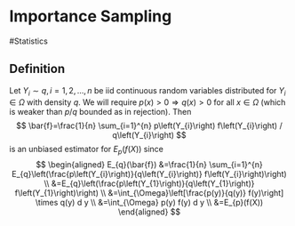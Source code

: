 # Importance Sampling
#Statistics 
## Definition
Let $Y_{i} \sim q, i=1,2, \ldots, n$ be iid continuous random variables distributed for $Y_{i} \in \Omega$ with density $q$. We will require $p(x)>0 \Rightarrow q(x)>0$ for all $x \in \Omega$ (which is weaker than $p / q$ bounded as in rejection). Then
$$
\bar{f}=\frac{1}{n} \sum_{i=1}^{n} p\left(Y_{i}\right) f\left(Y_{i}\right) / q\left(Y_{i}\right)
$$
is an unbiased estimator for $E_{p}(f(X))$ since
$$
\begin{aligned}
E_{q}(\bar{f}) &=\frac{1}{n} \sum_{i=1}^{n} E_{q}\left(\frac{p\left(Y_{i}\right)}{q\left(Y_{i}\right)} f\left(Y_{i}\right)\right) \\
&=E_{q}\left(\frac{p\left(Y_{1}\right)}{q\left(Y_{1}\right)} f\left(Y_{1}\right)\right) \\
&=\int_{\Omega}\left[\frac{p(y)}{q(y)} f(y)\right] \times q(y) d y \\
&=\int_{\Omega} p(y) f(y) d y \\
&=E_{p}(f(X))
\end{aligned}
$$